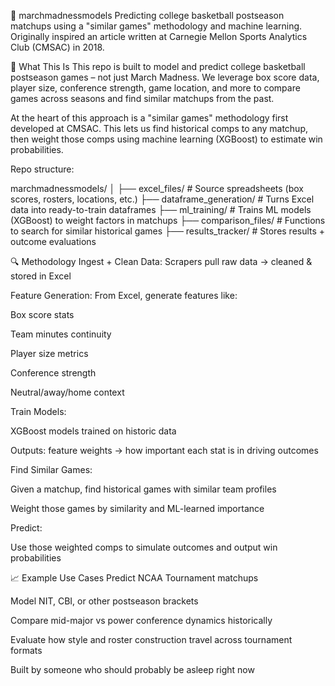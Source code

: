 🏀 marchmadnessmodels
Predicting college basketball postseason matchups using a "similar games" methodology and machine learning.
Originally inspired an article written at Carnegie Mellon Sports Analytics Club (CMSAC) in 2018.

🧠 What This Is
This repo is built to model and predict college basketball postseason games – not just March Madness. We leverage box score data, player size, conference strength, game location, and more to compare games across seasons and find similar matchups from the past.

At the heart of this approach is a "similar games" methodology first developed at CMSAC. This lets us find historical comps to any matchup, then weight those comps using machine learning (XGBoost) to estimate win probabilities.


Repo structure:

marchmadnessmodels/
│
├── excel_files/            # Source spreadsheets (box scores, rosters, locations, etc.)
├── dataframe_generation/   # Turns Excel data into ready-to-train dataframes
├── ml_training/            # Trains ML models (XGBoost) to weight factors in matchups
├── comparison_files/       # Functions to search for similar historical games
├── results_tracker/        # Stores results + outcome evaluations

🔍 Methodology
Ingest + Clean Data: Scrapers pull raw data → cleaned & stored in Excel

Feature Generation: From Excel, generate features like:

Box score stats

Team minutes continuity

Player size metrics

Conference strength

Neutral/away/home context

Train Models:

XGBoost models trained on historic data

Outputs: feature weights → how important each stat is in driving outcomes

Find Similar Games:

Given a matchup, find historical games with similar team profiles

Weight those games by similarity and ML-learned importance

Predict:

Use those weighted comps to simulate outcomes and output win probabilities

📈 Example Use Cases
Predict NCAA Tournament matchups

Model NIT, CBI, or other postseason brackets

Compare mid-major vs power conference dynamics historically

Evaluate how style and roster construction travel across tournament formats


Built by someone who should probably be asleep right now



